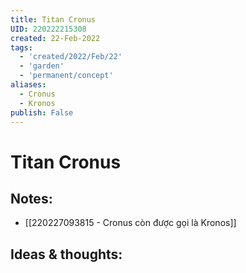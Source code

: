 ```yaml
---
title: Titan Cronus
UID: 220222215308
created: 22-Feb-2022
tags:
  - 'created/2022/Feb/22'
  - 'garden'
  - 'permanent/concept'
aliases:
  - Cronus
  - Kronos
publish: False
---
```

# Titan Cronus

## Notes:
- [[220227093815 - Cronus còn được gọi là Kronos]]

## Ideas & thoughts:



